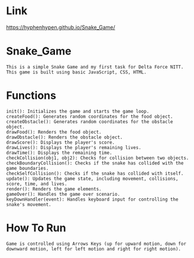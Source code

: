 # Link
 https://hyphenhypen.github.io/Snake_Game/
# Snake_Game
    This is a simple Snake Game and my first task for Delta Force NITT. This game is built using basic JavaScript, CSS, HTML.

# Functions
    init(): Initializes the game and starts the game loop.
    createFood(): Generates random coordinates for the food object.
    createObstacle(): Generates random coordinates for the obstacle object.
    drawFood(): Renders the food object.
    drawObstacle(): Renders the obstacle object.
    drawScore(): Displays the player's score.
    drawLives(): Displays the player's remaining lives.
    drawTime(): Displays the remaining time.
    checkCollision(obj1, obj2): Checks for collision between two objects.
    checkBoundaryCollision(): Checks if the snake has collided with the game boundaries.
    checkSelfCollision(): Checks if the snake has collided with itself.
    update(): Updates the game state, including movement, collisions, score, time, and lives.
    render(): Renders the game elements.
    gameOver(): Handles the game over scenario.
    keyDownHandler(event): Handles keyboard input for controlling the snake's movement.
    
# How To Run 
    Game is controlled using Arrows Keys (up for upward motion, down for downward motion, left for left motion and right for right motion).

